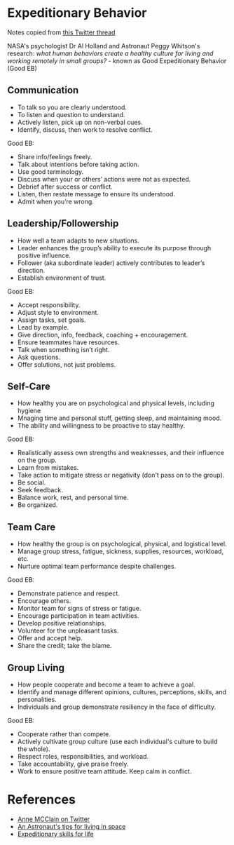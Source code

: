 # Expeditionary Behavior

Notes copied from [this Twitter thread](https://twitter.com/AstroAnnimal/status/1241799141321256960?s=20)

NASA's psychologist Dr Al Holland and Astronaut Peggy Whitson's research: _what human behaviors create a healthy culture for living and working remotely in small groups?_ - known as Good Expeditionary Behavior (Good EB)

## Communication
* To talk so you are clearly understood. 
* To listen and
question to understand. 
* Actively listen, pick up on non-verbal cues. 
* Identify, discuss, then work to resolve conflict.

Good EB: 
* Share info/feelings freely. 
* Talk about intentions before taking action. 
* Use good terminology.
* Discuss when your or others’ actions were not as expected. 
* Debrief after success or conflict. 
* Listen, then restate message to ensure its understood. 
* Admit when you’re wrong.

## Leadership/Followership
* How well a team adapts to new situations.
* Leader enhances the group’s ability to execute its purpose through positive influence. 
* Follower (aka subordinate leader) actively contributes to leader’s direction. 
* Establish environment of trust.

Good EB: 
* Accept responsibility. 
* Adjust style to environment. 
* Assign tasks, set goals. 
* Lead by example. 
* Give direction, info, feedback, coaching + encouragement. 
* Ensure teammates have resources. 
* Talk when something isn’t right. 
* Ask questions. 
* Offer solutions, not just problems.

## Self-Care
* How healthy you are on psychological and physical levels, including hygiene
* Mnaging time and personal stuff, getting sleep, and maintaining mood. 
* The ability and willingness to be proactive to stay healthy.

Good EB: 
* Realistically assess own strengths and weaknesses, and their influence on the group. 
* Learn from mistakes. 
* Take action to mitigate stress or negativity (don't pass on to the group). 
* Be social. 
* Seek feedback. 
* Balance work, rest, and personal time. 
* Be organized.

## Team Care
* How healthy the group is on psychological, physical, and logistical level.
* Manage group stress, fatigue, sickness, supplies, resources, workload, etc. 
* Nurture optimal team performance despite challenges.

Good EB: 
* Demonstrate patience and respect. 
* Encourage others. 
* Monitor team for signs of stress or fatigue. 
* Encourage participation in team activities. 
* Develop positive relationships. 
* Volunteer for the unpleasant tasks. 
* Offer and accept help. 
* Share the credit; take the blame.

## Group Living
* How people cooperate and become a team to achieve a goal. 
* Identify and manage different opinions, cultures, perceptions, skills, and personalities. 
* Individuals and group demonstrate resiliency in the face of difficulty.

Good EB: 
* Cooperate rather than compete. 
* Actively cultivate group culture (use each individual's culture to build the whole). 
* Respect roles, responsibilities, and workload. 
* Take accountability, give praise freely. 
* Work to ensure positive team attitude. Keep calm in conflict.


# References
* [Anne MCClain on Twitter](https://twitter.com/AstroAnnimal/status/1241799141321256960?s=20)
* [An Astronaut's tips for living in space](https://t.co/B4bNibDPm0?amp=1)
* [Expeditionary skills for life](https://t.co/dHUl7n9Kx9?amp=1)